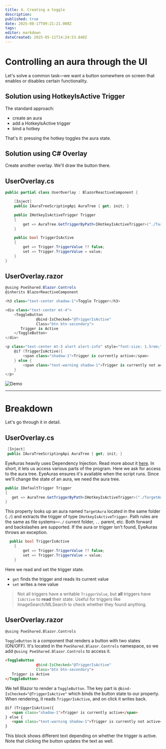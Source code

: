 ```yaml
---
title: 4. Creating a toggle
description:
published: true
date: 2025-08-17T09:21:21.000Z
tags:
editor: markdown
dateCreated: 2025-05-11T14:24:53.840Z
---
```


# Controlling an aura through the UI
Let's solve a common task—we want a button somewhere on screen that enables or disables certain functionality.

## Solution using HotkeyIsActive Trigger
The standard approach:
- create an aura
- add a HotkeyIsActive trigger
- bind a hotkey

That's it: pressing the hotkey toggles the aura state.

## Solution using C# Overlay
Create another overlay. We'll draw the button there.

## UserOverlay.cs
```csharp
public partial class UserOverlay : BlazorReactiveComponent {

    [Inject]
    public IAuraTreeScriptingApi AuraTree { get; init; }

    public IHotkeyIsActiveTrigger Trigger
    {
        get => AuraTree.GetTriggerByPath<IHotkeyIsActiveTrigger>("./TargetAura");
    }

    public bool TriggerIsActive
    {
        get => Trigger.TriggerValue ?? false;
        set => Trigger.TriggerValue = value;
    }
}
```

## UserOverlay.razor
```csharp
@using PoeShared.Blazor.Controls
@inherits BlazorReactiveComponent

<h3 class="text-center shadow-1">Toggle Trigger</h3>

<div class="text-center mt-4">
    <ToggleButton
              @bind-IsChecked="@TriggerIsActive"
              Class="btn btn-secondary">
       Trigger is Active
    </ToggleButton>
</div>

<p class="text-center mt-3 alert alert-info" style="font-size: 1.5rem;">
    @if (TriggerIsActive){
        <span class="shadow-1">Trigger is currently active</span>
    } else {
        <span class="text-warning shadow-1">Trigger is currently not active</span>
    }
</p>
```

![Demo](https://s3.eyeauras.net/media/2025/05/NVIDIA_Overlay_HeGx0CejHB.gif)

---

# Breakdown
Let's go through it in detail.

## UserOverlay.cs
```csharp
 [Inject]
 public IAuraTreeScriptingApi AuraTree { get; init; }
```
EyeAuras heavily uses Dependency Injection. Read more about it [here](/scripting/dependency-injection). In short, it lets us access various parts of the program. Here we ask for access to the aura tree. EyeAuras ensures it's available when the script runs. Since we'll change the state of an aura, we need the aura tree.

```csharp
public IDefaultTrigger Trigger
{
   get => AuraTree.GetTriggerByPath<IHotkeyIsActiveTrigger>("./TargetAura");
}
```
This property looks up an aura named `TargetAura` located in the same folder (`./`) and extracts the trigger of type `IHotkeyIsActiveTrigger`. Path rules are the same as file systems—`./` current folder, `..` parent, etc. Both forward and backslashes are supported. If the aura or trigger isn't found, EyeAuras throws an exception.

```csharp
  public bool TriggerIsActive
    {
        get => Trigger.TriggerValue ?? false;
        set => Trigger.TriggerValue = value;
    }
```
Here we read and set the trigger state.
- `get` finds the trigger and reads its current value
- `set` writes a new value
> Not all triggers have a writable `TriggerValue`, but **all** triggers have `IsActive` to **read** their state. Useful for triggers like ImageSearch/MLSearch to check whether they found anything.

## UserOverlay.razor
```html
@using PoeShared.Blazor.Controls
```
`ToggleButton` is a component that renders a button with two states (ON/OFF). It's located in the `PoeShared.Blazor.Controls` namespace, so we add `@using PoeShared.Blazor.Controls` to access it.

```html
<ToggleButton
              @bind-IsChecked="@TriggerIsActive"
              Class="btn btn-secondary">
   Trigger is Active
</ToggleButton>
```
We tell Blazor to render a `ToggleButton`. The key part is `@bind-IsChecked="@TriggerIsActive"` which binds the button state to our property. When rendering, it reads `TriggerIsActive`, and on click it writes back.

```html
@if (TriggerIsActive){
   <span class="shadow-1">Trigger is currently active</span>
} else {
   <span class="text-warning shadow-1">Trigger is currently not active</span>
}
```
This block shows different text depending on whether the trigger is active. Note that clicking the button updates the text as well.
